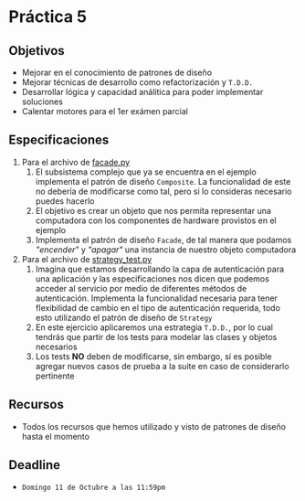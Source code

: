 # Práctica 5

## Objetivos

* Mejorar en el conocimiento de patrones de diseño
* Mejorar técnicas de desarrollo como refactorización y `T.D.D.`
* Desarrollar lógica y capacidad análitica para poder implementar soluciones
* Calentar motores para el 1er exámen parcial

## Especificaciones

1. Para el archivo de [facade.py](facade.py)
   1. El subsistema complejo que ya se encuentra en el ejemplo implementa el patrón de diseño `Composite`. La funcionalidad de este no debería de modificarse como tal, pero si lo consideras necesario puedes hacerlo
   2. El objetivo es crear un objeto que nos permita representar una computadora con los componentes de hardware provistos en el ejemplo
   3. Implementa el patrón de diseño `Facade`, de tal manera que podamos _"encender"_ y _"apagar"_ una instancia de nuestro objeto computadora
2. Para el archivo de [strategy_test.py](strategy_test.py)
   1. Imagina que estamos desarrollando la capa de autenticación para una aplicación y las especificaciones nos dicen que podemos acceder al servicio por medio de diferentes métodos de autenticación. Implementa la funcionalidad necesaria para tener flexibilidad de cambio en el tipo de autenticación requerida, todo esto utilizando el patrón de diseño de `Strategy`
   2. En este ejercicio aplicaremos una estrategia `T.D.D.`, por lo cual tendrás que partir de los tests para modelar las clases y objetos necesarios
   3. Los tests **NO** deben de modificarse, sin embargo, sí es posible agregar nuevos casos de prueba a la suite en caso de considerarlo pertinente

## Recursos

* Todos los recursos que hemos utilizado y visto de patrones de diseño hasta el momento

## Deadline

* `Domingo 11 de Octubre a las 11:59pm`

